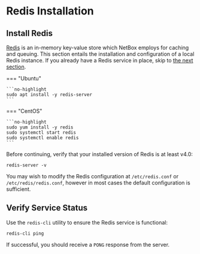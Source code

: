 # Redis Installation

## Install Redis

[Redis](https://redis.io/) is an in-memory key-value store which NetBox employs for caching and queuing. This section entails the installation and configuration of a local Redis instance. If you already have a Redis service in place, skip to [the next section](3-netbox.md).

=== "Ubuntu"

    ```no-highlight
    sudo apt install -y redis-server
    ```

=== "CentOS"

    ```no-highlight
    sudo yum install -y redis
    sudo systemctl start redis
    sudo systemctl enable redis
    ```

Before continuing, verify that your installed version of Redis is at least v4.0:

```no-highlight
redis-server -v
```

You may wish to modify the Redis configuration at `/etc/redis.conf` or `/etc/redis/redis.conf`, however in most cases the default configuration is sufficient.

## Verify Service Status

Use the `redis-cli` utility to ensure the Redis service is functional:

```no-highlight
redis-cli ping
```

If successful, you should receive a `PONG` response from the server.
